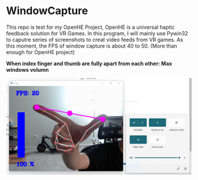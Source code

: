 # WindowCapture
This repo is test for my OpenHE Project, OpenHE is a universal haptic feedback solution for VR Games. In this program, I will mainly use Pywin32 to caputre series of screenshots to creat video feeds from VR games. As this moment, the FPS of window capture is about 40 to 50. (More than enough for OpenHE project)

**When index finger and thumb are fully apart from each other: Max windows volumn**

![When index finger and thumb are fully apart from each other: Max windows volumn](https://github.com/RyanPiao/OpenCV_Hand_Detection_Guesture_Control/blob/main/Screenshoots/max.png)

